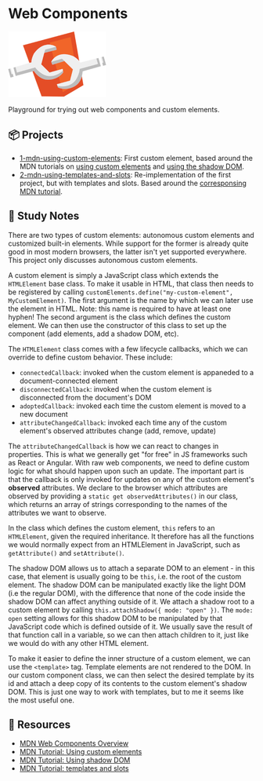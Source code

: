 # Web Components
![Web Components Logo](../images/web-components-logo.png)

Playground for trying out web components and custom elements.

## 📦 Projects
- [1-mdn-using-custom-elements](1-mdn-using-custom-elements): First custom element, based around the MDN tutorials on [using custom elements](https://developer.mozilla.org/en-US/docs/Web/Web_Components/Using_custom_elements) and [using the shadow DOM](ttps://developer.mozilla.org/en-US/docs/Web/Web_Components/Using_shadow_DOM).
- [2-mdn-using-templates-and-slots](2-mdn-using-templates-and-slots): Re-implementation of the first project, but with templates and slots. Based around the [corresponsing MDN tutorial](https://developer.mozilla.org/en-US/docs/Web/Web_Components/Using_templates_and_slots).

## 📓 Study Notes
There are two types of custom elements: autonomous custom elements and customized built-in elements. While support for the former is already quite good in most modern browsers, the latter isn't yet supported everywhere. This project only discusses autonomous custom elements.

A custom element is simply a JavaScript class which extends the `HTMLElement` base class. To make it usable in HTML, that class then needs to be registered by calling `customElements.define("my-custom-element", MyCustomElement)`. The first argument is the name by which we can later use the element in HTML. Note: this name is required to have at least one hyphen! The second argument is the class which defines the custom element. We can then use the constructor of this class to set up the component (add elements, add a shadow DOM, etc).

The `HTMLElement` class comes with a few lifecycle callbacks, which we can override to define custom behavior. These include:
- `connectedCallback`: invoked when the custom element is appaneded to a document-connected element
- `disconnectedCallback`: invoked when the custom element is disconnected from the document's DOM
- `adoptedCallback`: invoked each time the custom element is moved to a new document
- `attributeChangedCallback`: invoked each time any of the custom element's observed attributes change (add, remove, update)

The `attributeChangedCallback` is how we can react to changes in properties. This is what we generally get "for free" in JS frameworks such as React or Angular. With raw web components, we need to define custom logic for what should happen upon such an update. The important part is that the callback is only invoked for updates on any of the custom element's **observed** attributes. We declare to the browser which attributes are observed by providing a `static get observedAttributes()` in our class, which returns an array of strings corresponding to the names of the attributes we want to observe.

In the class which defines the custom element, `this` refers to an `HTMLElement`, given the required inheritance. It therefore has all the functions we would normally expect from an HTMLElement in JavaScript, such as `getAttribute()` and `setAttribute()`.

The shadow DOM allows us to attach a separate DOM to an element - in this case, that element is usually going to be `this`, i.e. the root of the custom element. The shadow DOM can be manipulated exactly like the light DOM (i.e the regular DOM), with the difference that none of the code inside the shadow DOM can affect anything outside of it. We attach a shadow root to a custom element by calling `this.attachShadow({ mode: "open" })`. The `mode: open` setting allows for this shadow DOM to be manipulated by that JavaScript code which is defined outside of it. We usually save the result of that function call in a variable, so we can then attach children to it, just like we would do with any other HTML element.

To make it easier to define the inner structure of a custom element, we can use the `<template>` tag. Template elements are not rendered to the DOM. In our custom component class, we can then select the desired template by its id and attach a deep copy of its contents to the custom element's shadow DOM. This is just one way to work with templates, but to me it seems like the most useful one.

## 🎒 Resources
- [MDN Web Components Overview](https://developer.mozilla.org/en-US/docs/Web/Web_Components)
- [MDN Tutorial: Using custom elements](https://developer.mozilla.org/en-US/docs/Web/Web_Components/Using_custom_elements)
- [MDN Tutorial: Using shadow DOM](https://developer.mozilla.org/en-US/docs/Web/Web_Components/Using_shadow_DOM)
- [MDN Tutorial: templates and slots](https://developer.mozilla.org/en-US/docs/Web/Web_Components/Using_templates_and_slots)